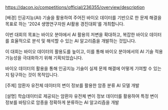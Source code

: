https://dacon.io/competitions/official/236355/overview/description

[배경]
인공지능(AI) 기술을 활용하여 주어진 바이오 데이터를 기반으로 한 문제 해결을 목표로 하는 '2024 생명연구자원 AI활용 경진대회'를 개최합니다.

이번 대회의 목표는 바이오 분야에서 AI 활용의 저변을 확대하고, 복잡한 바이오 데이터를 효율적으로 분석 및 해석할 수 있는 AI 알고리즘을 개발하는 것입니다.

이 대회는 바이오 데이터의 활용도를 높이고, 이를 통해 바이오 분야에서의 AI 기술 적용 가능성을 극대화하기 위해 기획되었습니다.

바이오 데이터의 활용을 통해 인공지능 기술이 실제 문제 해결에 어떻게 기여할 수 있는지 탐구하는 것이 목적입니다.



[주제]
암환자 유전체 데이터의 변이 정보를 활용한 암종 분류 AI 모델 개발



[설명]
학습데이터로 제공되는 암환자 유전체 변이 정보 데이터를 활용하여 특정 변이 정보를 바탕으로 암종을 정확하게 분류하는 AI 알고리즘을 개발